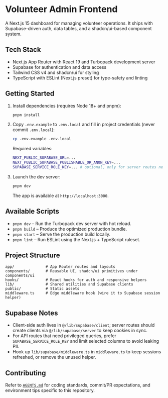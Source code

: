 # Volunteer Admin Frontend

A Next.js 15 dashboard for managing volunteer operations. It ships with Supabase-driven auth, data tables, and a shadcn/ui-based component system.

## Tech Stack
- Next.js App Router with React 19 and Turbopack development server
- Supabase for authentication and data access
- Tailwind CSS v4 and shadcn/ui for styling
- TypeScript with ESLint (Next.js preset) for type-safety and linting

## Getting Started
1. Install dependencies (requires Node 18+ and pnpm):
   ```bash
   pnpm install
   ```
2. Copy `.env.example` to `.env.local` and fill in project credentials (never commit `.env.local`):
   ```bash
   cp .env.example .env.local
   ```
   Required variables:
   ```bash
   NEXT_PUBLIC_SUPABASE_URL=...
   NEXT_PUBLIC_SUPABASE_PUBLISHABLE_OR_ANON_KEY=...
   SUPABASE_SERVICE_ROLE_KEY=... # optional, only for server routes needing elevated access
   ```
3. Launch the dev server:
   ```bash
   pnpm dev
   ```
   The app is available at `http://localhost:3000`.

## Available Scripts
- `pnpm dev` – Run the Turbopack dev server with hot reload.
- `pnpm build` – Produce the optimized production bundle.
- `pnpm start` – Serve the production build locally.
- `pnpm lint` – Run ESLint using the Next.js + TypeScript ruleset.

## Project Structure
```
app/              # App Router routes and layouts
components/       # Reusable UI, shadcn/ui primitives under components/ui
hooks/            # React hooks for auth and responsive helpers
lib/              # Shared utilities and Supabase clients
public/           # Static assets
middleware.ts     # Edge middleware hook (wire it to Supabase session helper)
```

## Supabase Notes
- Client-side auth lives in `@/lib/supabase/client`; server routes should create clients via `@/lib/supabase/server` to keep cookies in sync.
- For API routes that need privileged queries, prefer `SUPABASE_SERVICE_ROLE_KEY` and limit selected columns to avoid leaking PII.
- Hook up `lib/supabase/middleware.ts` in `middleware.ts` to keep sessions refreshed, or remove the unused helper.

## Contributing
Refer to [`AGENTS.md`](./AGENTS.md) for coding standards, commit/PR expectations, and environment tips specific to this repository.
